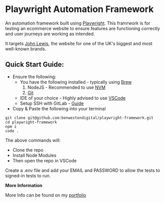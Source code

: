 # Playwright Automation Framework

An automation framework built using [Playwright](https://playwright.dev/). This framrwork is for testing an ecommerce website to ensure features are functioning correctly and user journeys are working as intended.

It targets [John Lewis](https://amazon.co.uk), the website for one of the UK's biggest and most well-known brands.

## Quick Start Guide:

- Ensure the following:
  - You have the following installed - typically using [Brew](https://brew.sh/)
    1. NodeJS - Recommended to use [NVM](https://github.com/nvm-sh/nvm)
    2. [Git](https://git-scm.com/)
  - IDE of your choice - Highly advised to use [VSCode](https://code.visualstudio.com/)
  - Setup SSH with GitLab - [Guide](https://docs.gitlab.com/ee/user/ssh.html)
- Copy & Paste the following into your terminal

```
git clone git@github.com:benwestondigital/playwright-framework.git
cd playwright-framework
npm i
code .
```

The above commands will:

- Clone the repo
- Install Node Modules
- Then open the repo in VSCode

Create a .env file and add your EMAIL and PASSWORD to allow the tests to signed-in tests to run.

**More Information**

More Info can be found on my [portfolio](benweston.dev)
